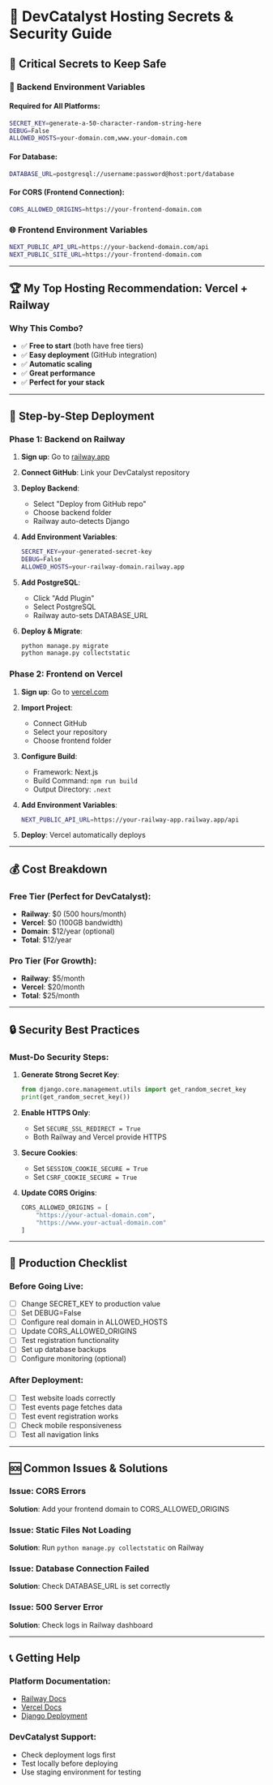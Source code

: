 # 🔐 DevCatalyst Hosting Secrets & Security Guide

## 🎯 Critical Secrets to Keep Safe

### 🔑 **Backend Environment Variables**

#### Required for All Platforms:
```bash
SECRET_KEY=generate-a-50-character-random-string-here
DEBUG=False
ALLOWED_HOSTS=your-domain.com,www.your-domain.com
```

#### For Database:
```bash
DATABASE_URL=postgresql://username:password@host:port/database
```

#### For CORS (Frontend Connection):
```bash
CORS_ALLOWED_ORIGINS=https://your-frontend-domain.com
```

### 🌐 **Frontend Environment Variables**

```bash
NEXT_PUBLIC_API_URL=https://your-backend-domain.com/api
NEXT_PUBLIC_SITE_URL=https://your-frontend-domain.com
```

---

## 🏆 **My Top Hosting Recommendation: Vercel + Railway**

### Why This Combo?
- ✅ **Free to start** (both have free tiers)
- ✅ **Easy deployment** (GitHub integration)
- ✅ **Automatic scaling**
- ✅ **Great performance**
- ✅ **Perfect for your stack**

---

## 🚀 **Step-by-Step Deployment**

### Phase 1: Backend on Railway

1. **Sign up**: Go to [railway.app](https://railway.app)
2. **Connect GitHub**: Link your DevCatalyst repository
3. **Deploy Backend**:
   - Select "Deploy from GitHub repo"
   - Choose backend folder
   - Railway auto-detects Django

4. **Add Environment Variables**:
   ```bash
   SECRET_KEY=your-generated-secret-key
   DEBUG=False
   ALLOWED_HOSTS=your-railway-domain.railway.app
   ```

5. **Add PostgreSQL**:
   - Click "Add Plugin"
   - Select PostgreSQL
   - Railway auto-sets DATABASE_URL

6. **Deploy & Migrate**:
   ```bash
   python manage.py migrate
   python manage.py collectstatic
   ```

### Phase 2: Frontend on Vercel

1. **Sign up**: Go to [vercel.com](https://vercel.com)
2. **Import Project**: 
   - Connect GitHub
   - Select your repository
   - Choose frontend folder
3. **Configure Build**:
   - Framework: Next.js
   - Build Command: `npm run build`
   - Output Directory: `.next`

4. **Add Environment Variables**:
   ```bash
   NEXT_PUBLIC_API_URL=https://your-railway-app.railway.app/api
   ```

5. **Deploy**: Vercel automatically deploys

---

## 💰 **Cost Breakdown**

### Free Tier (Perfect for DevCatalyst):
- **Railway**: $0 (500 hours/month)
- **Vercel**: $0 (100GB bandwidth)
- **Domain**: $12/year (optional)
- **Total**: $12/year

### Pro Tier (For Growth):
- **Railway**: $5/month
- **Vercel**: $20/month  
- **Total**: $25/month

---

## 🔒 **Security Best Practices**

### Must-Do Security Steps:

1. **Generate Strong Secret Key**:
   ```python
   from django.core.management.utils import get_random_secret_key
   print(get_random_secret_key())
   ```

2. **Enable HTTPS Only**:
   - Set `SECURE_SSL_REDIRECT = True`
   - Both Railway and Vercel provide HTTPS

3. **Secure Cookies**:
   - Set `SESSION_COOKIE_SECURE = True`
   - Set `CSRF_COOKIE_SECURE = True`

4. **Update CORS Origins**:
   ```python
   CORS_ALLOWED_ORIGINS = [
       "https://your-actual-domain.com",
       "https://www.your-actual-domain.com"
   ]
   ```

---

## 🎯 **Production Checklist**

### Before Going Live:
- [ ] Change SECRET_KEY to production value
- [ ] Set DEBUG=False
- [ ] Configure real domain in ALLOWED_HOSTS
- [ ] Update CORS_ALLOWED_ORIGINS
- [ ] Test registration functionality
- [ ] Set up database backups
- [ ] Configure monitoring (optional)

### After Deployment:
- [ ] Test website loads correctly
- [ ] Test events page fetches data
- [ ] Test event registration works
- [ ] Check mobile responsiveness
- [ ] Test all navigation links

---

## 🆘 **Common Issues & Solutions**

### Issue: CORS Errors
**Solution**: Add your frontend domain to CORS_ALLOWED_ORIGINS

### Issue: Static Files Not Loading
**Solution**: Run `python manage.py collectstatic` on Railway

### Issue: Database Connection Failed
**Solution**: Check DATABASE_URL is set correctly

### Issue: 500 Server Error
**Solution**: Check logs in Railway dashboard

---

## 📞 **Getting Help**

### Platform Documentation:
- [Railway Docs](https://docs.railway.app)
- [Vercel Docs](https://vercel.com/docs)
- [Django Deployment](https://docs.djangoproject.com/en/4.2/howto/deployment/)

### DevCatalyst Support:
- Check deployment logs first
- Test locally before deploying
- Use staging environment for testing